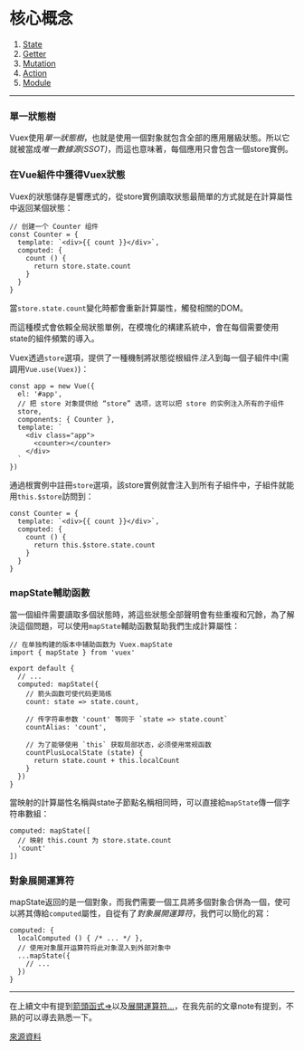 # 核心概念

1. [State](https://github.com/wu-shang-ru/Vuex/tree/master/KeyConcept/State)
2. [Getter](https://github.com/wu-shang-ru/Vuex/tree/master/KeyConcept/Getter)
3. [Mutation](https://github.com/wu-shang-ru/Vuex/tree/master/KeyConcept/Mutation)
4. [Action](https://github.com/wu-shang-ru/Vuex/tree/master/KeyConcept/Action)
5. [Module](https://github.com/wu-shang-ru/Vuex/tree/master/KeyConcept/Module)

***

### 單一狀態樹

Vuex使用*單一狀態樹*，也就是使用一個對象就包含全部的應用層級狀態。所以它就被當成*唯一數據源(SSOT)*，而這也意味著，每個應用只會包含一個store實例。

### 在Vue組件中獲得Vuex狀態

Vuex的狀態儲存是響應式的，從store實例讀取狀態最簡單的方式就是在計算屬性中返回某個狀態：

```
// 创建一个 Counter 组件
const Counter = {
  template: `<div>{{ count }}</div>`,
  computed: {
    count () {
      return store.state.count
    }
  }
}
```

當`store.state.count`變化時都會重新計算屬性，觸發相關的DOM。

而這種模式會依賴全局狀態單例，在模塊化的構建系統中，會在每個需要使用state的組件頻繁的導入。

Vuex透過`store`選項，提供了一種機制將狀態從根組件*注入*到每一個子組件中(需調用`Vue.use(Vuex)`)：

```
const app = new Vue({
  el: '#app',
  // 把 store 对象提供给 “store” 选项，这可以把 store 的实例注入所有的子组件
  store,
  components: { Counter },
  template: `
    <div class="app">
      <counter></counter>
    </div>
  `
})
```

通過根實例中註冊`store`選項，該store實例就會注入到所有子組件中，子組件就能用`this.$store`訪問到：

```
const Counter = {
  template: `<div>{{ count }}</div>`,
  computed: {
    count () {
      return this.$store.state.count
    }
  }
}
```

### mapState輔助函數

當一個組件需要讀取多個狀態時，將這些狀態全部聲明會有些重複和冗餘，為了解決這個問題，可以使用`mapState`輔助函數幫助我們生成計算屬性：

```
// 在单独构建的版本中辅助函数为 Vuex.mapState
import { mapState } from 'vuex'

export default {
  // ...
  computed: mapState({
    // 箭头函数可使代码更简练
    count: state => state.count,

    // 传字符串参数 'count' 等同于 `state => state.count`
    countAlias: 'count',

    // 为了能够使用 `this` 获取局部状态，必须使用常规函数
    countPlusLocalState (state) {
      return state.count + this.localCount
    }
  })
}
```

當映射的計算屬性名稱與state子節點名稱相同時，可以直接給`mapState`傳一個字符串數組：

```
computed: mapState([
  // 映射 this.count 为 store.state.count
  'count'
])
```

### 對象展開運算符

mapState返回的是一個對象，而我們需要一個工具將多個對象合併為一個，使可以將其傳給`computed`屬性，自從有了*對象展開運算符*，我們可以簡化的寫：

```
computed: {
  localComputed () { /* ... */ },
  // 使用对象展开运算符将此对象混入到外部对象中
  ...mapState({
    // ...
  })
}
```

***

在上續文中有提到[箭頭函式=>](https://github.com/wu-shang-ru/notes/tree/master/JS/ECMAScript%206/part2/ArrowFunction)以及[展開運算符...](https://github.com/wu-shang-ru/notes/tree/master/JS/ECMAScript%206/part1/Destructuring)，在我先前的文章note有提到，不熟的可以導去熟悉一下。

[來源資料](https://vuex.vuejs.org/zh/guide/state.html)

